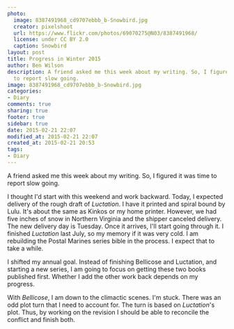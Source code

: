 ```yaml
---
photo:
  image: 8387491968_cd9707ebbb_b-Snowbird.jpg
  creator: pixelshoot
  url: https://www.flickr.com/photos/69070275@N03/8387491968/
  license: under CC BY 2.0
  caption: Snowbird
layout: post
title: Progress in Winter 2015
author: Ben Wilson
description: A friend asked me this week about my writing. So, I figured it was time
  to report slow going.
image: 8387491968_cd9707ebbb_b-Snowbird.jpg
categories:
- Diary
comments: true
sharing: true
footer: true
sidebar: true
date: 2015-02-21 22:07
modified_at: 2015-02-21 22:07
created_at: 2015-02-21 20:53
tags:
- Diary
---
```

<!--Lead Paragraph-->

A friend asked me this week about my writing. So, I figured it was time to report slow going.

<!-- more -->

I thought I'd start with this weekend and work backward. Today, I expected delivery of the rough draft of *Luctation*. I have it printed and spiral bound by Lulu. It's about the same as Kinkos or my home printer. However, we had five inches of snow in Northern Virginia and the shipper canceled delivery. The new delivery day is Tuesday. Once it arrives, I'll start going through it. I finished *Luctation* last July, so my memory if it was very cold. I am rebuilding the Postal Marines series bible in the process. I expect that to take a while.

I shifted my annual goal. Instead of finishing Bellicose and Luctation, and starting a new series, I am going to focus on getting these two books published first. Whether I add the other work back depends on my progress.

With *Bellicose*, I am down to the climactic scenes. I'm stuck. There was an odd plot turn that I need to account for. The turn is based on *Luctation*'s plot. Thus, by working on the revision I should be able to reconcile the conflict and finish both.